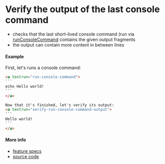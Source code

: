 # Verify the output of the last console command

- checks that the last short-lived console command
  (run via [runConsoleCommand](run_console_command.md)
  contains the given output fragments
- the output can contain more content in between lines

#### Example

First, let's runs a console command:
<a textrun="run-markdown-in-textrun">
```markdown
<a textrun="run-console-command">
`​``
echo Hello world!
`​``
</a>

Now that it's finished, let's verify its output:
<a textrun="verify-run-console-command-output">
`​``
Hello world!
`​``
</a>
```
</a>

#### More info

- [feature specs](../../features/activity-types/built-in/verify-console-command-output/verify-console-command-output.feature)
- [source code](../../src/activity-types/verify-console-command-output.js)
